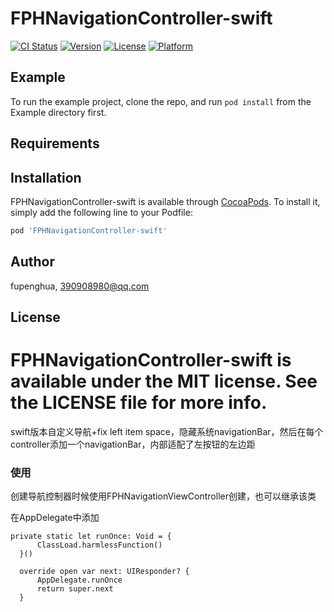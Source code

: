 # FPHNavigationController-swift

[![CI Status](https://img.shields.io/travis/fupenghua/FPHNavigationController-swift.svg?style=flat)](https://travis-ci.org/fupenghua/FPHNavigationController-swift)
[![Version](https://img.shields.io/cocoapods/v/FPHNavigationController-swift.svg?style=flat)](https://cocoapods.org/pods/FPHNavigationController-swift)
[![License](https://img.shields.io/cocoapods/l/FPHNavigationController-swift.svg?style=flat)](https://cocoapods.org/pods/FPHNavigationController-swift)
[![Platform](https://img.shields.io/cocoapods/p/FPHNavigationController-swift.svg?style=flat)](https://cocoapods.org/pods/FPHNavigationController-swift)

## Example

To run the example project, clone the repo, and run `pod install` from the Example directory first.

## Requirements

## Installation

FPHNavigationController-swift is available through [CocoaPods](https://cocoapods.org). To install
it, simply add the following line to your Podfile:

```ruby
pod 'FPHNavigationController-swift'
```

## Author

fupenghua, 390908980@qq.com

## License

FPHNavigationController-swift is available under the MIT license. See the LICENSE file for more info.
=======
swift版本自定义导航+fix left item space，隐藏系统navigationBar，然后在每个controller添加一个navigationBar，内部适配了左按钮的左边距

### 使用
创建导航控制器时候使用FPHNavigationViewController创建，也可以继承该类

在AppDelegate中添加
```
private static let runOnce: Void = {
      ClassLoad.harmlessFunction()
  }()
  
  override open var next: UIResponder? {
      AppDelegate.runOnce
      return super.next
  }
  ```
